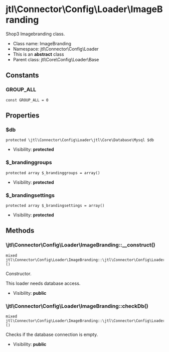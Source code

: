 jtl\Connector\Config\Loader\ImageBranding
===============

Shop3 Imagebranding class.




* Class name: ImageBranding
* Namespace: jtl\Connector\Config\Loader
* This is an **abstract** class
* Parent class: jtl\Core\Config\Loader\Base



Constants
----------


### GROUP_ALL

```
const GROUP_ALL = 0
```





Properties
----------


### $db

```
protected \jtl\Connector\Config\Loader\jtl\Core\Database\Mysql $db
```





* Visibility: **protected**


### $_brandinggroups

```
protected array $_brandinggroups = array()
```





* Visibility: **protected**


### $_brandingsettings

```
protected array $_brandingsettings = array()
```





* Visibility: **protected**


Methods
-------


### \jtl\Connector\Config\Loader\ImageBranding::__construct()

```
mixed jtl\Connector\Config\Loader\ImageBranding::\jtl\Connector\Config\Loader\ImageBranding::__construct()()
```

Constructor.

This loader needs database access.

* Visibility: **public**



### \jtl\Connector\Config\Loader\ImageBranding::checkDb()

```
mixed jtl\Connector\Config\Loader\ImageBranding::\jtl\Connector\Config\Loader\ImageBranding::checkDb()()
```

Checks if the database connection is empty.



* Visibility: **public**


